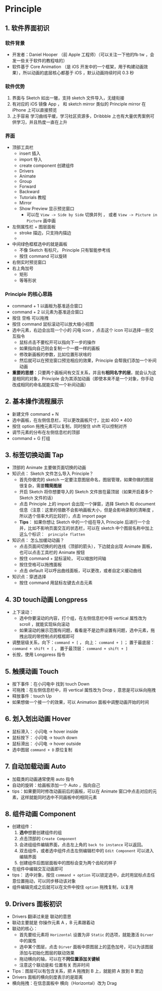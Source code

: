# Principle 
<!-- 
像素范儿
主讲：靳浩
https://uigreat.com/course/30
 -->

## 1. 软件界面初识

### 软件背景
- 开发者：Daniel Hooper （前 Apple 工程师）（可以关注一下他的fb tw ，会发一些关于软件的教程啥的）
- 软件基于 Core Animation （是 iOS 开发中的一个框架，用于构建动画效果），所以动画的底层核心都基于 iOS ，默认动画持续时间 0.3 秒
  
### 软件优势
1. 界面与 Sketch 如出一辙，支持 sketch 文件导入，无缝衔接
2. 有对应的 iOS 镜像 App ， 和 sketch mirror 类似的 Principle mirror 在 iPhone 上可以直接预览
3. 上手容易 学习曲线平缓，学习社区资源多，Dribbble 上也有大量优秀案例可供学习，并且热度一直在上升

### 界面
- 顶部工具栏
    - insert 插入
    - import 导入
    - create component 创建组件
    - Drivers 
    - Animate 
    - Group 
    - Forward 
    - Backward 
    - Tutorials 教程
    - Mirror
    - Show Preview 显示预览窗口
        - 可以在 ```View -> Side by Side``` 切换并列 ， 或者 ```View -> Picture in Picture``` 画中画
- 左侧属性栏 + 图层面板
    - stroke 描边，只支持内描边
    - 
- 中间绿色框框选中的就是画板
    - 不像 Sketch 有标尺， Principle 只有智能参考线
    - 按住 command 可以旋转
- 右侧实时预览窗口
- 右上角加号
    - 矩形
    - 等等形状


### Principle 的核心思路

- command + 1 以画板为基准适合窗口
- command + 2 以元素为基准适合窗口
- 按住 空格 可以拖拽
- 按住 command 鼠标滚动可以放大缩小视图
- 选中元素，右边会出现一个小的 闪电 icon ，点击这个 icon 可以选择一些交互指令
    - 鼠标点击不要松开可以指向下一步的操作
    - 如果指向自己则会复制一个一模一样的画板
    - 修改新画板的参数，比如位置形状啥的
    - 然后就可以在预览窗口预览相应的效果，Principle 会帮我们添加一个补间动画
- **重要的思想**：只要两个画板间有交互关系，并且有**相同名字的层**，就会认为这是相同的对象，Principle 会为其添加动画（即使本来不是一个对象，你手动改成相同的命名就能实现一个补间动画）



## 2. 基本操作流程展示
- 新建文件 command + N 
- 选中画板，在左侧信息栏，可以更改画板尺寸，比如 400 * 400 
- 按住 option 拖拽元素可以复制，同时按住 shift 可以控制对齐
- 调节元素的分布在左侧信息栏的顶部
- command + G 打组


## 3. 标签切换动画 Tap
- 顶部的 Animate 主要做页面切换的动画
- 知识点： Sketch 文件怎么导入 Principle？
    - 首先你做完的 sketch 一定要注意图层命名，图层管理，如果你做的图层很复杂，需要**精简图层**
    - 开启 Sketch 将你想要导入的 Sketch 文件放在最顶层（如果开启着多个 Sketch 文件的话）
    - 点击 Principle 上的 import 会出现一个弹窗，选择 Sketch 和 document 信息（注意：这里的倍数不会影响画板大小，但是会影响录制的清晰度 ，所以选个倍率大的比较好），点击 import page 
    - **Tips**： 如果你想让 Sketch 中的一个组在导入 Principle 后进行一个合并，比如不影响页面交互的状态栏，可以在 sketch 中个图层名称中加上这么个标识： ``` principle flatten```
- 知识点： 怎么加缓动动画？
    - 点击页面间切换的的连线（顶部的箭头），下边就会出现 Animate 面板，也可以点击工具栏的 Animate 按钮
    - 按住 command + 鼠标滚轮， 可以缩放时间轴
    - 按住空格可以拖拽面板
    - 点击 default 可以呼出曲线面板，可以更改，或者自定义缓动曲线
- 知识点：穿透选择
    - 按住 command 用鼠标左键去点击元素


## 4. 3D touch动画 Longpress
- 上下滚动：
    - 选中你要滚动的内容，打个组，在左侧信息栏中将 vertical 属性改为 scroll ，就能实现纵向滚动
    - 如果滚动的展示范围有问题，看看是不是边界设置有问题，选中元素，拖拽出现的带控制点的框框即可
- 调整层级关系，向下：```command + [``` ， 向上： ```command + ]``` ； 置于最底层：```command + shift + [``` ， 置于最顶层： ```command + shift + ]```
- 长按，使用 Longpress 指令


## 5. 触摸动画 Touch
- 按下事件：在小闪电中 找到 touch Down
- 可拖拽：在左侧信息栏中，将 vertical 属性改为 Drop ，意思是可以纵向拖拽
- 释放事件：touch Up 
- 如果想做一个接一个的效果，可以 Animation 面板中调整动画开始的时间


## 6. 划入划出动画 Hover
- 鼠标滑入： 小闪电 -> hover inside 
- 鼠标按下： 小闪电 -> touch down
- 鼠标滑出： 小闪电 -> hover outside
- 选中图层 ```command + D``` 原位复制


## 7. 自动加载动画 Auto
- 加载类的动画通常使用 auto 指令
- 自动的旋转：给画板添加一个  Auto ，指向自己
- tips：如果要同时修改动画前后的画板，可以在 Animate 窗口中点击对应的元素，这样就能同时选中不同画板中的相同元素


## 8. 组件动画 Component
- 创建组件：
    1. **选中**想要创建组件的组
    2. 点击顶部的 ```Create Component```
    3. 会进组组件编辑界面，点击左上角的 ```back to instance``` 可以返回。
    4. 双击组件，或者选中组件点击左侧编辑栏中的 ```Edit Component``` 可以进入编辑界面
    5. 创建组件后图层面板中的图标会变为两个齿轮的样子
- 在组件中编辑交互动画即可
- tips： 选中对象，按住 ```command + option``` 可以锁定选中，此时用鼠标点击任意位置拖动，可以同步移动该对象
- 组件编辑完成之后就可以在文件中按住 ```option``` 拖拽复制，以复用


## 9. Drivers 面板初识
- Drivers 翻译过来是 联动的意思
- 联动主要就是 你操作元素 A ，B 元素跟着动
- 联动的核心：
    - 首先要给元素将 ```Horizontal``` 设置为非 ```Static``` 的选项，就能激活 ```Dirver``` 中的属性
    - 选中某个图层，点击 ```Dirver``` 面板中原图层上的蓝色加号，可以为该图层添加与初始化图层的联动效果
    - 拖动横向的轴，可以在不**同位置添加关键帧**
    - 注意这个联动是和 位置有关 而非时间
- Tips：图层可以有包含关系，把 A 拖拽到 B 上，就能把 A 放到 B 里边
- Drivers 面板的横向刻度表示的是距离
- 横向拖拽：在信息面板中 横向（Horizontal）改为 Drag

